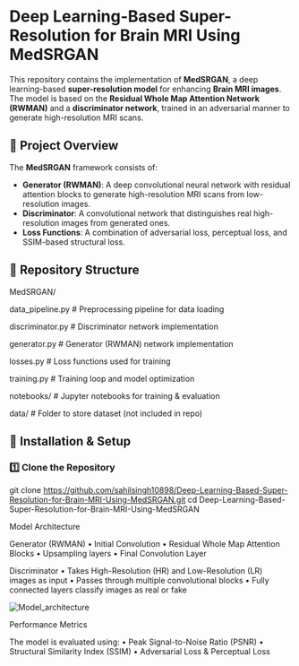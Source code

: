 



# Deep Learning-Based Super-Resolution for Brain MRI Using MedSRGAN

This repository contains the implementation of **MedSRGAN**, a deep learning-based **super-resolution model** for enhancing **Brain MRI images**. The model is based on the **Residual Whole Map Attention Network (RWMAN)** and a **discriminator network**, trained in an adversarial manner to generate high-resolution MRI scans.

## 📌 Project Overview

The **MedSRGAN** framework consists of:
- **Generator (RWMAN)**: A deep convolutional neural network with residual attention blocks to generate high-resolution MRI scans from low-resolution images.
- **Discriminator**: A convolutional network that distinguishes real high-resolution images from generated ones.
- **Loss Functions**: A combination of adversarial loss, perceptual loss, and SSIM-based structural loss.

## 📂 Repository Structure
MedSRGAN/

 data_pipeline.py       # Preprocessing pipeline for data loading

 discriminator.py       # Discriminator network implementation

 generator.py           # Generator (RWMAN) network implementation

 losses.py              # Loss functions used for training

 training.py            # Training loop and model optimization

 notebooks/             # Jupyter notebooks for training & evaluation

 data/                  # Folder to store dataset (not included in repo)


## 🚀 Installation & Setup

### 1️⃣ Clone the Repository

git clone https://github.com/sahilsingh10898/Deep-Learning-Based-Super-Resolution-for-Brain-MRI-Using-MedSRGAN.git
cd Deep-Learning-Based-Super-Resolution-for-Brain-MRI-Using-MedSRGAN


Model Architecture

Generator (RWMAN)
	•	Initial Convolution
	•	Residual Whole Map Attention Blocks
	•	Upsampling layers
	•	Final Convolution Layer

Discriminator
	•	Takes High-Resolution (HR) and Low-Resolution (LR) images as input
	•	Passes through multiple convolutional blocks
	•	Fully connected layers classify images as real or fake

![Model_architecture](https://github.com/user-attachments/assets/3dd4e69a-2cc3-4b7a-942f-18216300d0ba)



Performance Metrics

The model is evaluated using:
	•	Peak Signal-to-Noise Ratio (PSNR)
	•	Structural Similarity Index (SSIM)
	•	Adversarial Loss & Perceptual Loss



